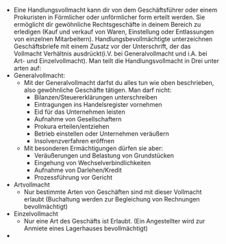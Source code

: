 - Eine Handlungsvollmacht kann dir von dem Geschäftsführer oder einem Prokuristen in Förmlicher oder unförmlicher form erteilt werden. Sie ermöglicht dir gewöhnliche Rechtsgeschäfte in deinem Bereich zu erledigen (Kauf und verkauf von Waren, Einstellung oder Entlassungen von einzelnen Mitarbeitern). Handlungsbevollmächtigte unterzeichnen Geschäftsbriefe mit einem Zusatz vor der Unterschrift, der das Vollmacht Verhältnis ausdrückt(i.V. bei Generalvollmacht und i.A. bei Art- und Einzelvollmacht). Man teilt die Handlungsvollmacht in Drei unter arten auf:
- Generalvollmacht:
	- Mit der Generalvollmacht darfst du alles tun wie oben beschrieben, also gewöhnliche Geschäfte tätigen. Man darf nicht:
		- Bilanzen/Steuererklärungen unterschreiben
		- Eintragungen ins Handelsregister vornehmen
		- Eid für das Unternehmen leisten
		- Aufnahme von Gesellschaftern
		- Prokura erteilen/entziehen
		- Betrieb einstellen oder Unternehmen veräußern
		- Insolvenzverfahren eröffnen
	- Mit besonderen Ermächtigungen dürfen sie aber:
		- Veräußerungen und Belastung von Grundstücken
		- Eingehung von Wechselverbindlichkeiten
		- Aufnahme von Darlehen/Kredit
		- Prozessführung vor Gericht
- Artvollmacht
	- Nur bestimmte Arten von Geschäften sind mit dieser Vollmacht erlaubt (Buchaltung werden zur Begleichung von Rechnungen bevollmächtigt)
- Einzelvollmacht
	- Nur eine Art des Geschäfts ist Erlaubt. (Ein Angestellter wird zur Anmiete eines Lagerhauses bevollmächtigt)
-